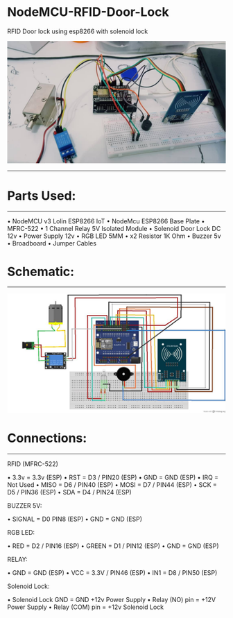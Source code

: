 # NodeMCU-RFID-Door-Lock
RFID Door lock using esp8266 with solenoid lock

![Demonstration](Demonstration.jpg)

------------------------------------------------
# Parts Used:
-----------
• NodeMCU v3 Lolin ESP8266 IoT
• NodeMcu ESP8266 Base Plate
• MFRC-522 
• 1 Channel Relay 5V Isolated Module
• Solenoid Door Lock DC 12v
• Power Supply 12v
• RGB LED 5MM
• x2 Resistor 1K Ohm 
• Buzzer 5v
• Broadboard 
• Jumper Cables 


# Schematic:
------------

![Schematic](Schematic.jpg)

# Connections:
---------------
RFID (MFRC-522)

• 3.3v = 3.3v (ESP)
• RST = D3 / PIN20 (ESP)
• GND = GND (ESP)
• IRQ = Not Used
• MISO = D6 / PIN40 (ESP)
• MOSI = D7 / PIN44 (ESP)
• SCK = D5 / PIN36 (ESP)
• SDA = D4 / PIN24 (ESP)



BUZZER 5V:

• SIGNAL = D0 PIN8 (ESP)
• GND = GND (ESP)


RGB LED:

• RED = D2 / PIN16 (ESP)
• GREEN = D1 / PIN12 (ESP)
• GND = GND (ESP)


RELAY:

• GND = GND (ESP)
• VCC = 3.3V / PIN46 (ESP)
• IN1 = D8 / PIN50 (ESP)


Solenoid Lock:

• Solenoid Lock GND = GND +12v Power Supply
• Relay (NO) pin = +12V Power Supply
• Relay (COM) pin = +12v Solenoid Lock
